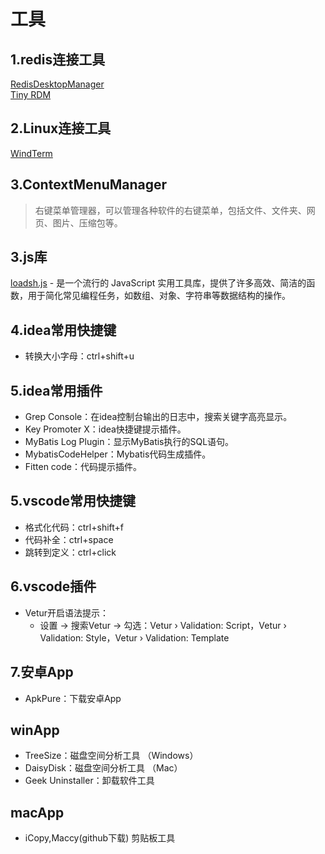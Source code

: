 # 工具

## 1.redis连接工具

[RedisDesktopManager](https://github.com/uglide/RedisDesktopManager)  
[Tiny RDM](https://redis.tinycraft.cc/zh/)

## 2.Linux连接工具

[WindTerm](https://github.com/kingToolbox/WindTerm)

## 3.ContextMenuManager

 > 右键菜单管理器，可以管理各种软件的右键菜单，包括文件、文件夹、网页、图片、压缩包等。

## 3.js库

[loadsh.js](https://www.lodashjs.com/) - 是一个流行的 JavaScript 实用工具库，提供了许多高效、简洁的函数，用于简化常见编程任务，如数组、对象、字符串等数据结构的操作。

## 4.idea常用快捷键

- 转换大小字母：ctrl+shift+u

## 5.idea常用插件

- Grep Console：在idea控制台输出的日志中，搜索关键字高亮显示。
- Key Promoter X：idea快捷键提示插件。
- MyBatis Log Plugin：显示MyBatis执行的SQL语句。
- MybatisCodeHelper：Mybatis代码生成插件。
- Fitten code：代码提示插件。

## 5.vscode常用快捷键

- 格式化代码：ctrl+shift+f
- 代码补全：ctrl+space
- 跳转到定义：ctrl+click

## 6.vscode插件

- Vetur开启语法提示：
  - 设置 -> 搜索Vetur -> 勾选：Vetur › Validation: Script，Vetur › Validation: Style，Vetur › Validation: Template

## 7.安卓App

- ApkPure：下载安卓App

## winApp

- TreeSize：磁盘空间分析工具 （Windows）
- DaisyDisk：磁盘空间分析工具 （Mac）
- Geek Uninstaller：卸载软件工具

## macApp

- iCopy,Maccy(github下载)  剪贴板工具
